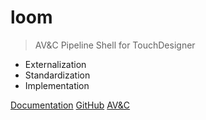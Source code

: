# loom

> AV&C Pipeline Shell for TouchDesigner

- Externalization
- Standardization
- Implementation

[Documentation](#main)
[GitHub](https://github.com/avc-choy/td-summit-2019)
[AV&C](https://www.av-controls.com)